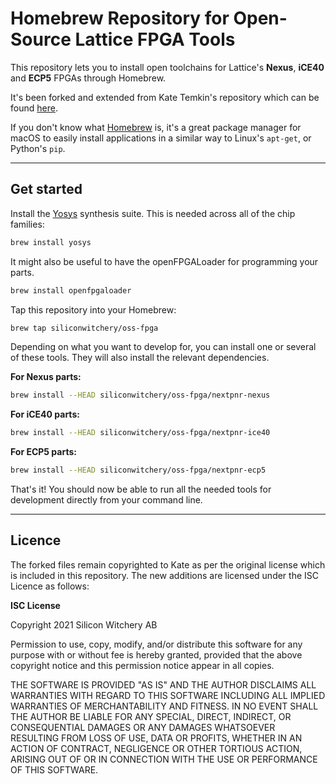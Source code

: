 # Homebrew Repository for Open-Source Lattice FPGA Tools

This repository lets you to install open toolchains for Lattice's **Nexus**, **iCE40** and **ECP5** FPGAs through Homebrew.

It's been forked and extended from Kate Temkin's repository which can be found [here](https://github.com/ktemkin/homebrew-oss-fpga).

If you don't know what [Homebrew](https://brew.sh) is, it's a great package manager for macOS to easily install applications in a similar way to Linux's `apt-get`, or Python's `pip`.

---

## Get started

Install the [Yosys](https://github.com/YosysHQ/yosys) synthesis suite. This is needed across all of the chip families:

``` bash
brew install yosys
```

It might also be useful to have the openFPGALoader for programming your parts.

``` bash
brew install openfpgaloader
```

Tap this repository into your Homebrew:

``` bash
brew tap siliconwitchery/oss-fpga
```

Depending on what you want to develop for, you can install one or several of these tools. They will also install the relevant dependencies.

**For Nexus parts:**

``` bash
brew install --HEAD siliconwitchery/oss-fpga/nextpnr-nexus
```

**For iCE40 parts:**

``` bash
brew install --HEAD siliconwitchery/oss-fpga/nextpnr-ice40
```

**For ECP5 parts:**

``` bash
brew install --HEAD siliconwitchery/oss-fpga/nextpnr-ecp5
```

That's it! You should now be able to run all the needed tools for development directly from your command line.

---

## Licence

The forked files remain copyrighted to Kate as per the original license which is included in this repository. The new additions are licensed under the ISC Licence as follows:

**ISC License**

Copyright 2021 Silicon Witchery AB

Permission to use, copy, modify, and/or distribute this 
software for any purpose with or without fee is hereby granted, 
provided that the above copyright notice and this permission 
notice appear in all copies.

THE SOFTWARE IS PROVIDED "AS IS" AND THE AUTHOR DISCLAIMS ALL 
WARRANTIES WITH REGARD TO THIS SOFTWARE INCLUDING ALL IMPLIED 
WARRANTIES OF MERCHANTABILITY AND FITNESS. IN NO EVENT SHALL 
THE AUTHOR BE LIABLE FOR ANY SPECIAL, DIRECT, INDIRECT, OR 
CONSEQUENTIAL DAMAGES OR ANY DAMAGES WHATSOEVER RESULTING FROM 
LOSS OF USE, DATA OR PROFITS, WHETHER IN AN ACTION OF CONTRACT, 
NEGLIGENCE OR OTHER TORTIOUS ACTION, ARISING OUT OF OR IN 
CONNECTION WITH THE USE OR PERFORMANCE OF THIS SOFTWARE.